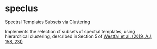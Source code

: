 # speclus
Spectral Templates Subsets via Clustering

Implements the selection of subsets of spectral templates,
using hierarchical clustering, described in Section 5 of
[Westfall et al. (2019, AJ, 158, 231)](https://ui.adsabs.harvard.edu/abs/2019AJ....158..231W)
